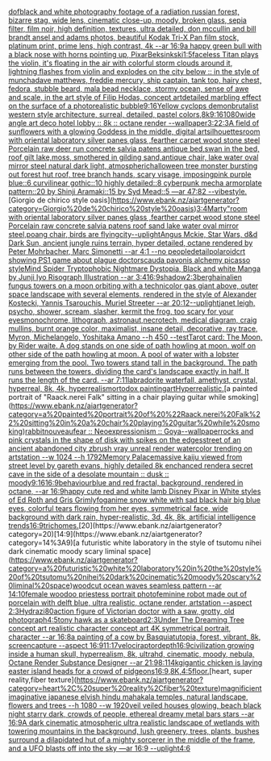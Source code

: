 [dof](https://www.ebank.nz/aiartgenerator?category=dof)[black and white photography footage of a radiation russian forest, bizarre stag, wide lens, cinematic close-up, moody, broken glass, sepia filter, film noir, high definition, textures, ultra detailed, don mccullin and bill brandt ansel and adams photos, beautiful Kodak Tri-X Pan film stock, platinum print, prime lens, high contrast, 4k --ar 16:9](https://www.ebank.nz/aiartgenerator?category=black%20and%20white%20photography%20footage%20of%20a%20radiation%20russian%20forest%2C%20bizarre%20stag%2C%20wide%20lens%2C%20cinematic%20close-up%2C%20moody%2C%20broken%20glass%2C%20sepia%20filter%2C%20film%20noir%2C%20high%20definition%2C%20textures%2C%20ultra%20detailed%2C%20don%20mccullin%20and%20bill%20brandt%20ansel%20and%20adams%20photos%2C%20beautiful%20Kodak%20Tri-X%20Pan%20film%20stock%2C%20platinum%20print%2C%20prime%20lens%2C%20high%20contrast%2C%204k%20--ar%2016%3A9)[a happy green bull with a black nose with horns pointing  up, Pixar](https://www.ebank.nz/aiartgenerator?category=a%20happy%20green%20bull%20with%20a%20black%20nose%20with%20horns%20pointing%20%20up%2C%20Pixar)[Beksinkski](https://www.ebank.nz/aiartgenerator?category=Beksinkski)[1:5](https://www.ebank.nz/aiartgenerator?category=1%3A5)[faceless Titan plays the violin, it's floating in the air with colorful storm clouds around it, lightning flashes from violin and explodes on the city below :: in the style of muncha](https://www.ebank.nz/aiartgenerator?category=faceless%20Titan%20plays%20the%20violin%2C%20it%27s%20floating%20in%20the%20air%20with%20colorful%20storm%20clouds%20around%20it%2C%20lightning%20flashes%20from%20violin%20and%20explodes%20on%20the%20city%20below%20%3A%3A%20in%20the%20style%20of%20muncha)[dave matthews, freddie mercury, ship captain, tank top, hairy chest, fedora, stubble beard, mala bead necklace, stormy ocean, sense of awe and scale, in the art style of Filip Hodas, concept art](https://www.ebank.nz/aiartgenerator?category=dave%20matthews%2C%20freddie%20mercury%2C%20ship%20captain%2C%20tank%20top%2C%20hairy%20chest%2C%20fedora%2C%20stubble%20beard%2C%20mala%20bead%20necklace%2C%20stormy%20ocean%2C%20sense%20of%20awe%20and%20scale%2C%20in%20the%20art%20style%20of%20Filip%20Hodas%2C%20concept%20art)[detailed marbling effect on the surface of a photorealistic bubble](https://www.ebank.nz/aiartgenerator?category=detailed%20marbling%20effect%20on%20the%20surface%20of%20a%20photorealistic%20bubble)[9:16](https://www.ebank.nz/aiartgenerator?category=9%3A16)[Yellow cyclops demon](https://www.ebank.nz/aiartgenerator?category=Yellow%20cyclops%20demon)[brutalist western style architecture, surreal, detailed, pastel colors,](https://www.ebank.nz/aiartgenerator?category=brutalist%20western%20style%20architecture%2C%20surreal%2C%20detailed%2C%20pastel%20colors%2C)[8k](https://www.ebank.nz/aiartgenerator?category=8k)[9:16](https://www.ebank.nz/aiartgenerator?category=9%3A16)[1080](https://www.ebank.nz/aiartgenerator?category=1080)[wide angle art deco hotel lobby :: 8k :: octane render --wallpaper](https://www.ebank.nz/aiartgenerator?category=wide%20angle%20art%20deco%20hotel%20lobby%20%3A%3A%208k%20%3A%3A%20octane%20render%20--wallpaper)[3:2](https://www.ebank.nz/aiartgenerator?category=3%3A2)[2:3](https://www.ebank.nz/aiartgenerator?category=2%3A3)[A field of sunflowers with a glowing Goddess in the middle, digital art](https://www.ebank.nz/aiartgenerator?category=A%20field%20of%20sunflowers%20with%20a%20glowing%20Goddess%20in%20the%20middle%2C%20digital%20art)[silhouettes](https://www.ebank.nz/aiartgenerator?category=silhouettes)[room with oriental laboratory silver panes glass ,fearther carpet wood stone steel Porcelain raw deer run concrete salvia patens antique bed,swan in the bed, roof gilt lake,moss, smothered in gilding sand,antique chair, lake water oval mirror steel natural dark light, atmospheric](https://www.ebank.nz/aiartgenerator?category=room%20with%20oriental%20laboratory%20silver%20panes%20glass%20%2Cfearther%20carpet%20wood%20stone%20steel%20Porcelain%20raw%20deer%20run%20concrete%20salvia%20patens%20antique%20bed%2Cswan%20in%20the%20bed%2C%20roof%20gilt%20lake%2Cmoss%2C%20smothered%20in%20gilding%20sand%2Cantique%20chair%2C%20lake%20water%20oval%20mirror%20steel%20natural%20dark%20light%2C%20atmospheric)[halloween tree monster bursting out forest hut roof, tree branch hands, scary visage, imposing](https://www.ebank.nz/aiartgenerator?category=halloween%20tree%20monster%20bursting%20out%20forest%20hut%20roof%2C%20tree%20branch%20hands%2C%20scary%20visage%2C%20imposing)[pink purple blue::6 curvilinear gothic::10 highly detailed::8 cyberpunk mecha armorplate pattern::20 by Shinji Aramaki::15 by Syd Mead::5 —ar 47:82  --vibe](https://www.ebank.nz/aiartgenerator?category=pink%20purple%20blue%3A%3A6%20curvilinear%20gothic%3A%3A10%20highly%20detailed%3A%3A8%20cyberpunk%20mecha%20armorplate%20pattern%3A%3A20%20by%20Shinji%20Aramaki%3A%3A15%20by%20Syd%20Mead%3A%3A5%20%E2%80%94ar%2047%3A82%20%20--vibe)[style.](https://www.ebank.nz/aiartgenerator?category=style.)[Giorgio de chirico style oasis](https://www.ebank.nz/aiartgenerator?category=Giorgio%20de%20chirico%20style%20oasis)[3:4](https://www.ebank.nz/aiartgenerator?category=3%3A4)[Marty"](https://www.ebank.nz/aiartgenerator?category=Marty%22)[room with oriental laboratory silver panes glass ,fearther carpet wood stone steel Porcelain raw concrete salvia patens roof sand lake water oval mirror steel,poang chair, birds are flying](https://www.ebank.nz/aiartgenerator?category=room%20with%20oriental%20laboratory%20silver%20panes%20glass%20%2Cfearther%20carpet%20wood%20stone%20steel%20Porcelain%20raw%20concrete%20salvia%20patens%20roof%20sand%20lake%20water%20oval%20mirror%20steel%2Cpoang%20chair%2C%20birds%20are%20flying)[city](https://www.ebank.nz/aiartgenerator?category=city)[--uplight](https://www.ebank.nz/aiartgenerator?category=--uplight)[Angus Mckie, Star Wars, d&d Dark Sun, ancient jungle ruins terrain, hyper detailed, octane rendered by Peter Mohrbacher, Marc Simonetti --ar 4:1 --no people](https://www.ebank.nz/aiartgenerator?category=Angus%20Mckie%2C%20Star%20Wars%2C%20d%26d%20Dark%20Sun%2C%20ancient%20jungle%20ruins%20terrain%2C%20hyper%20detailed%2C%20octane%20rendered%20by%20Peter%20Mohrbacher%2C%20Marc%20Simonetti%20--ar%204%3A1%20--no%20people)[detail](https://www.ebank.nz/aiartgenerator?category=detail)[polaroid](https://www.ebank.nz/aiartgenerator?category=polaroid)[crt showing PS1 game about plague doctors](https://www.ebank.nz/aiartgenerator?category=crt%20showing%20PS1%20game%20about%20plague%20doctors)[cauda pavonis alchemy picasso style](https://www.ebank.nz/aiartgenerator?category=cauda%20pavonis%20alchemy%20picasso%20style)[Mind Spider Tryptophobic Nightmare Dystopia, Black and white Manga by Junji Iyo Risograph  Illustration --ar 3:4](https://www.ebank.nz/aiartgenerator?category=Mind%20Spider%20Tryptophobic%20Nightmare%20Dystopia%2C%20Black%20and%20white%20Manga%20by%20Junji%20Iyo%20Risograph%20%20Illustration%20--ar%203%3A4)[16:9](https://www.ebank.nz/aiartgenerator?category=16%3A9)[shadow](https://www.ebank.nz/aiartgenerator?category=shadow)[2:3](https://www.ebank.nz/aiartgenerator?category=2%3A3)[berghain](https://www.ebank.nz/aiartgenerator?category=berghain)[alien fungus towers on a moon orbiting with a technicolor gas giant above, outer space landscape with several elements, rendered in the style of Alexander Kostecki, Yannis Tsarouchis, Muriel Streeter --ar 20:12](https://www.ebank.nz/aiartgenerator?category=alien%20fungus%20towers%20on%20a%20moon%20orbiting%20with%20a%20technicolor%20gas%20giant%20above%2C%20outer%20space%20landscape%20with%20several%20elements%2C%20rendered%20in%20the%20style%20of%20Alexander%20Kostecki%2C%20Yannis%20Tsarouchis%2C%20Muriel%20Streeter%20--ar%2020%3A12)[--uplight](https://www.ebank.nz/aiartgenerator?category=--uplight)[janet leigh, psycho, shower, scream, slasher, kermit the frog, too scary for your eyes](https://www.ebank.nz/aiartgenerator?category=janet%20leigh%2C%20psycho%2C%20shower%2C%20scream%2C%20slasher%2C%20kermit%20the%20frog%2C%20too%20scary%20for%20your%20eyes)[monochrome, lithograph, astronaut,necrotech, medical diagram, craig mullins, burnt orange color, maximalist, insane detail, decorative, ray trace, Myron, Michelangelo, Yoshitaka Amano --h 450 --test](https://www.ebank.nz/aiartgenerator?category=monochrome%2C%20lithograph%2C%20astronaut%2Cnecrotech%2C%20medical%20diagram%2C%20craig%20mullins%2C%20burnt%20orange%20color%2C%20maximalist%2C%20insane%20detail%2C%20decorative%2C%20ray%20trace%2C%20Myron%2C%20Michelangelo%2C%20Yoshitaka%20Amano%20--h%20450%20--test)[Tarot card: The Moon, by Rider waite. A dog stands on one side of path howling at moon. wolf on other side of the path howling at moon. A pool of water with a lobster emerging from the pool. Two towers stand tall in the background. The path runs between the towers, dividing the card's landscape exactly in half. It runs the length of the card. --ar 7:11](https://www.ebank.nz/aiartgenerator?category=Tarot%20card%3A%20The%20Moon%2C%20by%20Rider%20waite.%20A%20dog%20stands%20on%20one%20side%20of%20path%20howling%20at%20moon.%20wolf%20on%20other%20side%20of%20the%20path%20howling%20at%20moon.%20A%20pool%20of%20water%20with%20a%20lobster%20emerging%20from%20the%20pool.%20Two%20towers%20stand%20tall%20in%20the%20background.%20The%20path%20runs%20between%20the%20towers%2C%20dividing%20the%20card%27s%20landscape%20exactly%20in%20half.%20It%20runs%20the%20length%20of%20the%20card.%20--ar%207%3A11)[labradorite waterfall, amethyst, crystal, hyperreal, 8k, 4k, hyperrealism](https://www.ebank.nz/aiartgenerator?category=labradorite%20waterfall%2C%20amethyst%2C%20crystal%2C%20hyperreal%2C%208k%2C%204k%2C%20hyperrealism)[ortodox painting](https://www.ebank.nz/aiartgenerator?category=ortodox%20painting)[art](https://www.ebank.nz/aiartgenerator?category=art)[Hyperrealistic.](https://www.ebank.nz/aiartgenerator?category=Hyperrealistic.)[a painted portrait of "Raack.nerei Falk" sitting in a chair playing guitar while smoking](https://www.ebank.nz/aiartgenerator?category=a%20painted%20portrait%20of%20%22Raack.nerei%20Falk%22%20sitting%20in%20a%20chair%20playing%20guitar%20while%20smoking)[rabbit](https://www.ebank.nz/aiartgenerator?category=rabbit)[nouveau](https://www.ebank.nz/aiartgenerator?category=nouveau)[fear :: Neoexpressionism :: Goya](https://www.ebank.nz/aiartgenerator?category=fear%20%3A%3A%20Neoexpressionism%20%3A%3A%20Goya)[--wallpaper](https://www.ebank.nz/aiartgenerator?category=--wallpaper)[rocks and pink crystals in the shape of disk with spikes on the edges](https://www.ebank.nz/aiartgenerator?category=rocks%20and%20pink%20crystals%20in%20the%20shape%20of%20disk%20with%20spikes%20on%20the%20edges)[street of an ancient abandoned city zbrush vray unreal  render watercolor trending on artstation --w 1024 --h 1792](https://www.ebank.nz/aiartgenerator?category=street%20of%20an%20ancient%20abandoned%20city%20zbrush%20vray%20unreal%20%20render%20watercolor%20trending%20on%20artstation%20--w%201024%20--h%201792)[Memory Palace](https://www.ebank.nz/aiartgenerator?category=Memory%20Palace)[massive kaiju viewed from street level by gareth evans, highly detailed 8k enchanced render](https://www.ebank.nz/aiartgenerator?category=massive%20kaiju%20viewed%20from%20street%20level%20by%20gareth%20evans%2C%20highly%20detailed%208k%20enchanced%20render)[a secret cave in the side of a desolate mountain :: dusk :: moody](https://www.ebank.nz/aiartgenerator?category=a%20secret%20cave%20in%20the%20side%20of%20a%20desolate%20mountain%20%3A%3A%20dusk%20%3A%3A%20moody)[9:16](https://www.ebank.nz/aiartgenerator?category=9%3A16)[16:9](https://www.ebank.nz/aiartgenerator?category=16%3A9)[behaviour](https://www.ebank.nz/aiartgenerator?category=behaviour)[blue and red fractal, background, rendered in octane, --ar 16:9](https://www.ebank.nz/aiartgenerator?category=blue%20and%20red%20fractal%2C%20background%2C%20rendered%20in%20octane%2C%20--ar%2016%3A9)[happy cute red and white lamb Disney Pixar in White styles of Ed Roth and Gris Grimly](https://www.ebank.nz/aiartgenerator?category=happy%20cute%20red%20and%20white%20lamb%20Disney%20Pixar%20in%20White%20styles%20of%20Ed%20Roth%20and%20Gris%20Grimly)[fog](https://www.ebank.nz/aiartgenerator?category=fog)[anime snow white with sad black hair big blue eyes, colorful tears flowing from her eyes, symmetrical face, wide background with dark rain, hyper-realistic, 3d, 4k, 8k, artificial intelligence trends](https://www.ebank.nz/aiartgenerator?category=anime%20snow%20white%20with%20sad%20black%20hair%20big%20blue%20eyes%2C%20colorful%20tears%20flowing%20from%20her%20eyes%2C%20symmetrical%20face%2C%20wide%20background%20with%20dark%20rain%2C%20hyper-realistic%2C%203d%2C%204k%2C%208k%2C%20artificial%20intelligence%20trends)[16:9](https://www.ebank.nz/aiartgenerator?category=16%3A9)[trichomes.](https://www.ebank.nz/aiartgenerator?category=trichomes.)[20](https://www.ebank.nz/aiartgenerator?category=20)[14:9](https://www.ebank.nz/aiartgenerator?category=14%3A9)[a futuristic white laboratory in the style of tsutomu nihei dark cinematic moody scary liminal space](https://www.ebank.nz/aiartgenerator?category=a%20futuristic%20white%20laboratory%20in%20the%20style%20of%20tsutomu%20nihei%20dark%20cinematic%20moody%20scary%20liminal%20space)[woodcut ocean waves seamless pattern --ar 14:10](https://www.ebank.nz/aiartgenerator?category=woodcut%20ocean%20waves%20seamless%20pattern%20--ar%2014%3A10)[female woodoo priestess portrait photo](https://www.ebank.nz/aiartgenerator?category=female%20woodoo%20priestess%20portrait%20photo)[feminine robot made out of porcelain with delft blue, ultra realistic, octane render, artstation --aspect 2:3](https://www.ebank.nz/aiartgenerator?category=feminine%20robot%20made%20out%20of%20porcelain%20with%20delft%20blue%2C%20ultra%20realistic%2C%20octane%20render%2C%20artstation%20--aspect%202%3A3)[Hydrazi](https://www.ebank.nz/aiartgenerator?category=Hydrazi)[80](https://www.ebank.nz/aiartgenerator?category=80)[action figure of Victorian doctor with a saw, grotty, old photograph](https://www.ebank.nz/aiartgenerator?category=action%20figure%20of%20Victorian%20doctor%20with%20a%20saw%2C%20grotty%2C%20old%20photograph)[4:5](https://www.ebank.nz/aiartgenerator?category=4%3A5)[tony hawk as a skateboard](https://www.ebank.nz/aiartgenerator?category=tony%20hawk%20as%20a%20skateboard)[2:3](https://www.ebank.nz/aiartgenerator?category=2%3A3)[Under The Dreaming Tree concept art realistic character concept art 4K symmetrical portrait, character --ar 16:8](https://www.ebank.nz/aiartgenerator?category=Under%20The%20Dreaming%20Tree%20concept%20art%20realistic%20character%20concept%20art%204K%20symmetrical%20portrait%2C%20character%20--ar%2016%3A8)[a painting of a cow by Basquiat](https://www.ebank.nz/aiartgenerator?category=a%20painting%20of%20a%20cow%20by%20Basquiat)[utopia, forest, vibrant, 8k, screencapture --aspect 16:9](https://www.ebank.nz/aiartgenerator?category=utopia%2C%20forest%2C%20vibrant%2C%208k%2C%20screencapture%20--aspect%2016%3A9)[11:17](https://www.ebank.nz/aiartgenerator?category=11%3A17)[velociraptor](https://www.ebank.nz/aiartgenerator?category=velociraptor)[depth](https://www.ebank.nz/aiartgenerator?category=depth)[16:9](https://www.ebank.nz/aiartgenerator?category=16%3A9)[civilization growing inside a human skull, hyperrealism, 8k, ultrahd, cinematic, moody, nebula, Octane Render Substance Designer --ar 21:9](https://www.ebank.nz/aiartgenerator?category=civilization%20growing%20inside%20a%20human%20skull%2C%20hyperrealism%2C%208k%2C%20ultrahd%2C%20cinematic%2C%20moody%2C%20nebula%2C%20Octane%20Render%20Substance%20Designer%20--ar%2021%3A9)[8:11](https://www.ebank.nz/aiartgenerator?category=8%3A11)[4k](https://www.ebank.nz/aiartgenerator?category=4k)[gigantic chicken is laying easter island heads for a crowd of pidgeons](https://www.ebank.nz/aiartgenerator?category=gigantic%20chicken%20is%20laying%20easter%20island%20heads%20for%20a%20crowd%20of%20pidgeons)[16:9](https://www.ebank.nz/aiartgenerator?category=16%3A9)[,8K](https://www.ebank.nz/aiartgenerator?category=%2C8K)[,](https://www.ebank.nz/aiartgenerator?category=%2C)[4:5](https://www.ebank.nz/aiartgenerator?category=4%3A5)[floor.](https://www.ebank.nz/aiartgenerator?category=floor.)[heart, super reality,fiber texture](https://www.ebank.nz/aiartgenerator?category=heart%2C%20super%20reality%2Cfiber%20texture)[magnificient imaginative japanese elvish hindu mahakala temples, natural landscape, flowers and trees --h 1080 --w 1920](https://www.ebank.nz/aiartgenerator?category=magnificient%20imaginative%20japanese%20elvish%20hindu%20mahakala%20temples%2C%20natural%20landscape%2C%20flowers%20and%20trees%20--h%201080%20--w%201920)[veil veiled houses glowing, beach black night starry dark, crowds of people, ethereal dreamy metal bars stars --ar 16:9](https://www.ebank.nz/aiartgenerator?category=veil%20veiled%20houses%20glowing%2C%20beach%20black%20night%20starry%20dark%2C%20crowds%20of%20people%2C%20ethereal%20dreamy%20metal%20bars%20stars%20--ar%2016%3A9)[A dark cinematic atmospheric ultra realistic landscape of wetlands with towering mountains in the background, lush greenery, trees, plants, bushes surround a dilapidated hut of a mighty sorcerer in the middle of the frame, and a UFO blasts off into the sky —ar 16:9 --uplight](https://www.ebank.nz/aiartgenerator?category=A%20dark%20cinematic%20atmospheric%20ultra%20realistic%20landscape%20of%20wetlands%20with%20towering%20mountains%20in%20the%20background%2C%20lush%20greenery%2C%20trees%2C%20plants%2C%20bushes%20surround%20a%20dilapidated%20hut%20of%20a%20mighty%20sorcerer%20in%20the%20middle%20of%20the%20frame%2C%20and%20a%20UFO%20blasts%20off%20into%20the%20sky%20%E2%80%94ar%2016%3A9%20--uplight)[4:6](https://www.ebank.nz/aiartgenerator?category=4%3A6)